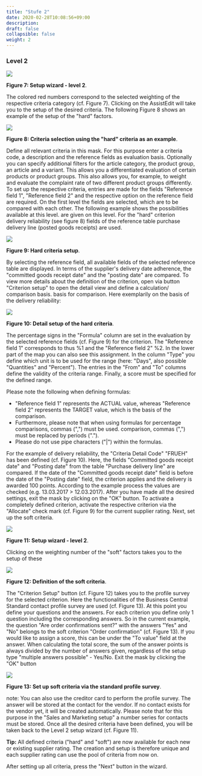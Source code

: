 ```yaml
---
title: "Stufe 2"
date: 2020-02-28T10:08:56+09:00
description: 
draft: false
collapsible: false
weight: 2
---
```

### Level 2

![](images/connectornav/easysupraWeb/Abb7.png)

**Figure 7: Setup wizard - level 2**.

The colored red numbers correspond to the selected weighting of the respective criteria category (cf. Figure 7). Clicking on the AssistEdit will take you to the setup of the desired criteria. The following Figure 8 shows an example of the setup of the "hard" factors.


![](images/connectornav/easysupraWeb/Abb8.png)

**Figure 8: Criteria selection using the "hard" criteria as an example**.

Define all relevant criteria in this mask. For this purpose enter a criteria code, 
a description and the reference fields as evaluation basis. Optionally you can 
specify additional filters for the article category, the product group, an article and a variant. This allows you a differentiated evaluation of certain products or product groups. This also allows you, for example, to weight and evaluate the complaint rate of two different product groups differently.
To set up the respective criteria, entries are made for the fields "Reference field 1", 
"Reference field 2" and the respective option on the reference field are required. On the first level 
the fields are selected, which are to be compared with each other. The following example shows the possibilities available at this level. 
are given on this level. For the "hard" criterion delivery reliability (see figure 8) fields of the reference table purchase delivery line (posted goods receipts) are used.

![](images/connectornav/easysupraWeb/Abb9.png)

**Figure 9: Hard criteria setup**.

By selecting the reference field, all available fields of the selected reference table are displayed. In terms of the supplier's delivery date adherence, the "committed goods receipt date" and the "posting date" are compared. 
To view more details about the definition of the criterion, open via 
button "Criterion setup" to open the detail view and define a calculation/ comparison basis.
basis for comparison. Here exemplarily on the basis of the delivery reliability:

![](images/connectornav/easysupraWeb/Abb10.png)

**Figure 10: Detail setup of the hard criteria**.

The percentage signs in the "Formula" column are set in the evaluation by the selected 
reference fields (cf. Figure 9) for the criterion. The "Reference field 1" corresponds to 
thus %1 and the "Reference field 2" %2. In the lower part of the map you can also see this assignment. In the column "Type" you define which unit is to be used for the range 
(here: "Days", also possible "Quantities" and "Percent"). The entries in the "From" and "To" columns define the validity of the criteria range. Finally, a 
score must be specified for the defined range.

Please note the following when defining formulas:
- "Reference field 1" represents the ACTUAL value, whereas "Reference field 2" represents the 
    TARGET value, which is the basis of the comparison.
- Furthermore, please note that when using formulas for percentage comparisons, commas (",") must be used. 
    comparison, commas (",") must be replaced by periods (".").
- Please do not use pipe characters ("|") within the formulas.

For the example of delivery reliability, the "Criteria Detail Code" "FRUEH" has been defined (cf. 
Figure 10). Here, the fields "Committed goods receipt date" and "Posting date" from the table "Purchase delivery line" are compared. If the date of the "Committed goods receipt date" field is before the date of the "Posting date" field, the criterion applies and the delivery is awarded 100 points. According to the example process
the values are checked (e.g. 13.03.2017 > 12.03.2017).
After you have made all the desired settings, exit the mask 
by clicking on the "OK" button. To activate a completely defined criterion, activate the respective criterion via the "Allocate" check mark (cf. Figure 9) for 
the current supplier rating.
Next, set up the soft criteria. 

![](images/connectornav/easysupraWeb/Abb11.png)

**Figure 11: Setup wizard - level 2**.

Clicking on the weighting number of the "soft" factors takes you to the setup of these

![](images/connectornav/easysupraWeb/Abb12.png)

**Figure 12: Definition of the soft criteria**.

The "Criterion Setup" button (cf. Figure 12) takes you to the profile survey for the selected criterion. Here the functionalities of the Business Central
Standard contact profile survey are used (cf. Figure 13). At this point you define 
your questions and the answers. For each criterion you define only 1 question including the 
corresponding answers. So in the current example, the question "Are order confirmations sent?" with the answers "Yes" and "No" belongs to the soft criterion "Order confirmation" (cf. Figure 13). If you would like to assign a score, this can be 
under the "To value" field at the answer. When calculating the total score, the sum of the answer points is always divided by the number of answers given, regardless of the setup type "multiple answers possible" - Yes/No. Exit the mask by clicking the "OK" button

![](images/connectornav/easysupraWeb/Abb13.png)

**Figure 13: Set up soft criteria via the standard profile survey**.

note: You can also use the creditor card to perform the profile survey. The answer will be stored at the contact for the vendor. If no contact exists for the vendor yet, it will be created automatically. Please note that for this purpose in the "Sales and 
Marketing setup" a number series for contacts must be stored.
Once all the desired criteria have been defined, you will be taken back to the Level 2 setup wizard (cf. Figure 11).

**Tip:** All defined criteria ("hard" and "soft") are now available for each new or existing supplier rating. The creation and setup is therefore unique and 
each supplier rating can use the pool of criteria from now on.

After setting up all criteria, press the "Next" button in the wizard.
